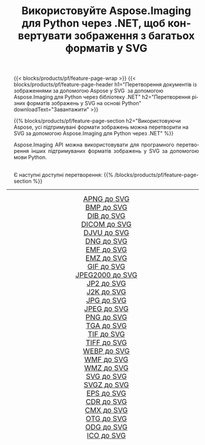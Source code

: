﻿---
title: Використовуйте Aspose.Imaging для Python через .NET, щоб конвертувати зображення з багатьох форматів у SVG 
weight: 3920
url: /uk/python-net/conversion/to/svg/ 
lang: uk
langdirlevel: 2
locales: zh-hans,ja,it,ru,de,es,fr,nl,id,lt,pl,pt,vi,tr,ko,zh-hant,ar,hi,th,sv,cs,uk,he
description: Ви можете використовувати Aspose.Imaging для Python через бібліотеку .NET для перетворення різноманітних форматів у SVG
---

{{< blocks/products/pf/feature-page-wrap >}}
{{< blocks/products/pf/feature-page-header h1="Перетворення документів із зображеннями за допомогою Aspose у SVG  за допомогою Aspose.Imaging для Python через бібліотеку .NET" h2="Перетворення різних форматів зображень у SVG на основі Python" downloadText="Завантажити" >}}


{{% blocks/products/pf/feature-page-section  h2="Використовуючи Aspose, усі підтримувані формати зображень можна перетворити на SVG за допомогою Aspose.Imaging для Python через .NET" %}}
<p align=justify>Aspose.Imaging API можна використовувати для програмного перетворення інших підтримуваних форматів зображень у SVG за допомогою мови Python.</p>
<br/>
Є наступні доступні перетворення:
{{% /blocks/products/pf/feature-page-section %}}
<div class="container-fluid productfamilypage bg-gray">
    <div class="convertypes bg-gray agp-content section">
        <div class="container">
		<hr style="margin-left:-20px;"/>
		<div class="row other-converters" style="gap: 10px;font-size: 19px;text-align:center;">
		    <div class='col-md-2 other-converter remove-lp remove-rp'><a href="/imaging/uk/python-net/conversion/apng-to-svg/" style="padding:15px;">APNG до SVG</a></div>
<div class='col-md-2 other-converter remove-lp remove-rp'><a href="/imaging/uk/python-net/conversion/bmp-to-svg/" style="padding:15px;">BMP до SVG</a></div>
<div class='col-md-2 other-converter remove-lp remove-rp'><a href="/imaging/uk/python-net/conversion/dib-to-svg/" style="padding:15px;">DIB до SVG</a></div>
<div class='col-md-2 other-converter remove-lp remove-rp'><a href="/imaging/uk/python-net/conversion/dicom-to-svg/" style="padding:15px;">DICOM до SVG</a></div>
<div class='col-md-2 other-converter remove-lp remove-rp'><a href="/imaging/uk/python-net/conversion/djvu-to-svg/" style="padding:15px;">DJVU до SVG</a></div>
<div class='col-md-2 other-converter remove-lp remove-rp'><a href="/imaging/uk/python-net/conversion/dng-to-svg/" style="padding:15px;">DNG до SVG</a></div>
<div class='col-md-2 other-converter remove-lp remove-rp'><a href="/imaging/uk/python-net/conversion/emf-to-svg/" style="padding:15px;">EMF до SVG</a></div>
<div class='col-md-2 other-converter remove-lp remove-rp'><a href="/imaging/uk/python-net/conversion/emz-to-svg/" style="padding:15px;">EMZ до SVG</a></div>
<div class='col-md-2 other-converter remove-lp remove-rp'><a href="/imaging/uk/python-net/conversion/gif-to-svg/" style="padding:15px;">GIF до SVG</a></div>
<div class='col-md-2 other-converter remove-lp remove-rp'><a href="/imaging/uk/python-net/conversion/jpeg2000-to-svg/" style="padding:15px;">JPEG2000 до SVG</a></div>
<div class='col-md-2 other-converter remove-lp remove-rp'><a href="/imaging/uk/python-net/conversion/jp2-to-svg/" style="padding:15px;">JP2 до SVG</a></div>
<div class='col-md-2 other-converter remove-lp remove-rp'><a href="/imaging/uk/python-net/conversion/j2k-to-svg/" style="padding:15px;">J2K до SVG</a></div>
<div class='col-md-2 other-converter remove-lp remove-rp'><a href="/imaging/uk/python-net/conversion/jpg-to-svg/" style="padding:15px;">JPG до SVG</a></div>
<div class='col-md-2 other-converter remove-lp remove-rp'><a href="/imaging/uk/python-net/conversion/jpeg-to-svg/" style="padding:15px;">JPEG до SVG</a></div>
<div class='col-md-2 other-converter remove-lp remove-rp'><a href="/imaging/uk/python-net/conversion/png-to-svg/" style="padding:15px;">PNG до SVG</a></div>
<div class='col-md-2 other-converter remove-lp remove-rp'><a href="/imaging/uk/python-net/conversion/tga-to-svg/" style="padding:15px;">TGA до SVG</a></div>
<div class='col-md-2 other-converter remove-lp remove-rp'><a href="/imaging/uk/python-net/conversion/tif-to-svg/" style="padding:15px;">TIF до SVG</a></div>
<div class='col-md-2 other-converter remove-lp remove-rp'><a href="/imaging/uk/python-net/conversion/tiff-to-svg/" style="padding:15px;">TIFF до SVG</a></div>
<div class='col-md-2 other-converter remove-lp remove-rp'><a href="/imaging/uk/python-net/conversion/webp-to-svg/" style="padding:15px;">WEBP до SVG</a></div>
<div class='col-md-2 other-converter remove-lp remove-rp'><a href="/imaging/uk/python-net/conversion/wmf-to-svg/" style="padding:15px;">WMF до SVG</a></div>
<div class='col-md-2 other-converter remove-lp remove-rp'><a href="/imaging/uk/python-net/conversion/wmz-to-svg/" style="padding:15px;">WMZ до SVG</a></div>
<div class='col-md-2 other-converter remove-lp remove-rp'><a href="/imaging/uk/python-net/conversion/svg-to-svg/" style="padding:15px;">SVG до SVG</a></div>
<div class='col-md-2 other-converter remove-lp remove-rp'><a href="/imaging/uk/python-net/conversion/svgz-to-svg/" style="padding:15px;">SVGZ до SVG</a></div>
<div class='col-md-2 other-converter remove-lp remove-rp'><a href="/imaging/uk/python-net/conversion/eps-to-svg/" style="padding:15px;">EPS до SVG</a></div>
<div class='col-md-2 other-converter remove-lp remove-rp'><a href="/imaging/uk/python-net/conversion/cdr-to-svg/" style="padding:15px;">CDR до SVG</a></div>
<div class='col-md-2 other-converter remove-lp remove-rp'><a href="/imaging/uk/python-net/conversion/cmx-to-svg/" style="padding:15px;">CMX до SVG</a></div>
<div class='col-md-2 other-converter remove-lp remove-rp'><a href="/imaging/uk/python-net/conversion/otg-to-svg/" style="padding:15px;">OTG до SVG</a></div>
<div class='col-md-2 other-converter remove-lp remove-rp'><a href="/imaging/uk/python-net/conversion/odg-to-svg/" style="padding:15px;">ODG до SVG</a></div>
<div class='col-md-2 other-converter remove-lp remove-rp'><a href="/imaging/uk/python-net/conversion/ico-to-svg/" style="padding:15px;">ICO до SVG</a></div>
                </div>
        </div>
    </div>
</div>
<br/>

